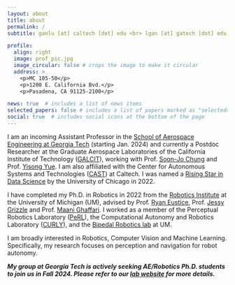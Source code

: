 ```yaml
---
layout: about
title: about
permalink: /
subtitle: ganlu [at] caltech [dot] edu <br> lgan [at] gatech [dot] edu

profile:
  align: right
  image: prof_pic.jpg
  image_circular: false # crops the image to make it circular
  address: >
    <p>MC 105-50</p>
    <p>1200 E. California Bvd.</p>
    <p>Pasadena, CA 91125-2100</p>

news: true  # includes a list of news items
selected_papers: false # includes a list of papers marked as "selected={true}"
social: true  # includes social icons at the bottom of the page
---
```


I am an incoming Assistant Professor in the [School of Aerospace Engineering at Georgia Tech](https://ae.gatech.edu/) (starting Jan. 2024) and currently a Postdoc Researcher at the Graduate Aerospace Laboratories of the California Institute of Technology ([GALCIT](https://galcit.caltech.edu/)), working with Prof. [Soon-Jo Chung](https://galcit.caltech.edu/people/sjchung) and Prof. [Yisong Yue](http://www.yisongyue.com/). I am also affiliated with the Center for Autonomous Systems and Technologies ([CAST](http://cast.caltech.edu/)) at Caltech. I was named a [Rising Star in Data Science](https://datascience.uchicago.edu/rising-stars/#rising-stars-profiles-2) by the University of Chicago in 2022.

I have completed my Ph.D. in Robotics in 2022 from the [Robotics Institute](https://robotics.umich.edu/) at the University of Michigan (UM), advised by Prof. [Ryan Eustice](http://robots.engin.umich.edu/~ryan/), Prof. [Jessy Grizzle](https://ece.umich.edu/faculty/grizzle/) and Prof. [Maani Ghaffari](https://curly.engin.umich.edu/people#h.7jd25w55csv). I worked as a member of the Perceptual Robotics Laboratory ([PeRL](http://robots.engin.umich.edu/)), the Computational Autonomy and Robotics Laboratory ([CURLY](https://curly.engin.umich.edu/)), and the [Bipedal Robotics lab](https://www.biped.solutions/) at UM.

I am broadly interested in Robotics, Computer Vision and Machine Learning. Specifically, my research focuses on perception and navigation for robot autonomy.

***My group at Georgia Tech is actively seeking AE/Robotics Ph.D. students to join us in Fall 2024. Please refer to our [lab website](https://sites.gatech.edu/lunarlab/opportunities/) for more details.***
